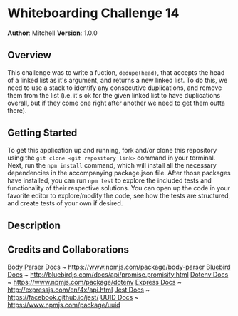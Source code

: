 # Whiteboarding Challenge 14

**Author**: Mitchell
**Version**: 1.0.0

## Overview
This challenge was to write a fuction, `dedupe(head)`, that accepts the head of a linked list as it's argument, and returns a new linked list. To do this, we need to use a stack to identify any consecutive duplications, and remove them from the list (i.e. it's ok for the given linked list to have duplications overall, but if they come one right after another we need to get them outta there).

## Getting Started
To get this application up and running, fork and/or clone this repository using the `git clone <git repository link>` command in your terminal. Next, run the `npm install` command, which will install all the necessary dependencies in the accompanying package.json file. After those packages have installed, you can run `npm test` to explore the included tests and functionality of their respective solutions. You can open up the code in your favorite editor to explore/modify the code, see how the tests are structured, and create tests of your own if desired.

## Description


## Credits and Collaborations
[Body Parser Docs](https://www.npmjs.com/package/body-parser) ~ https://www.npmjs.com/package/body-parser
[Bluebird Docs](http://bluebirdjs.com/docs/api/promise.promisify.html) ~ http://bluebirdjs.com/docs/api/promise.promisify.html
[Dotenv Docs](https://www.npmjs.com/package/dotenv) ~ https://www.npmjs.com/package/dotenv
[Express Docs](http://expressjs.com/en/4x/api.html) ~ http://expressjs.com/en/4x/api.html
[Jest Docs](https://facebook.github.io/jest/) ~ https://facebook.github.io/jest/
[UUID Docs](https://www.npmjs.com/package/uuid) ~ https://www.npmjs.com/package/uuid

